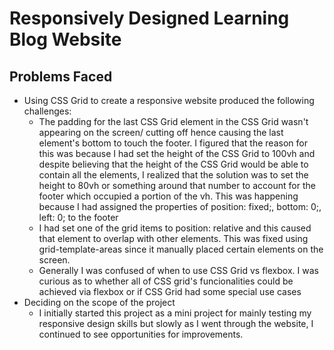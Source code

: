 # Responsively Designed Learning Blog Website
## Problems Faced
- Using CSS Grid to create a responsive website produced the following challenges:
    - The padding for the last CSS Grid element in the CSS Grid wasn't appearing on the screen/ cutting off hence causing the last element's bottom to touch the footer. I figured that the reason for this was because I had set the height of the CSS Grid to 100vh and despite believing that the height of the CSS Grid would be able to contain all the elements, I realized that the solution was to set the height to 80vh or something around that number to account for the footer which occupied a portion of the vh. This was happening because I had assigned the properties of position: fixed;, bottom: 0;, left: 0; to the footer
    - I had set one of the grid items to position: relative and this caused that element to overlap with other elements. This was fixed using grid-template-areas since it manually placed certain elements on the screen.
    - Generally I was confused of when to use CSS Grid vs flexbox. I was curious as to whether all of CSS grid's funcionalities could be achieved via flexbox or if CSS Grid had some special use cases
- Deciding on the scope of the project
    - I initially started this project as a mini project for mainly testing my responsive design skills but slowly as I went through the website, I continued to see opportunities for improvements.